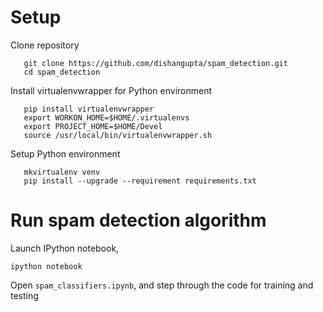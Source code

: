 # Setup
Clone repository
```
   git clone https://github.com/dishangupta/spam_detection.git
   cd spam_detection
```

Install virtualenvwrapper for Python environment
```
   pip install virtualenvwrapper
   export WORKON_HOME=$HOME/.virtualenvs
   export PROJECT_HOME=$HOME/Devel
   source /usr/local/bin/virtualenvwrapper.sh
```   

Setup Python environment
```
   mkvirtualenv venv
   pip install --upgrade --requirement requirements.txt
```

# Run spam detection algorithm
Launch IPython notebook,
```
ipython notebook
```

Open `spam_classifiers.ipynb`, and step through the code for training and testing
